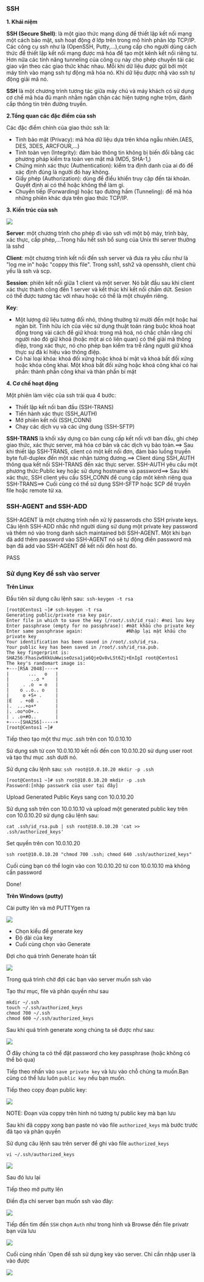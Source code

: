 ### SSH

**1. Khái niệm**

**SSH (Secure Shell)**: là một giao thức mạng dùng để thiết lập kết nối mạng một cách bảo mật, ssh hoạt động ở lớp trên trong mô hình
phân lớp TCP/IP. Các công cụ ssh như là (OpenSSH, Putty,...),cung cấp cho người dùng cách thức để thiết lập kết nối mạng được mã hóa để tạo một kênh kết nối riêng tư.
Hơn nữa các tính năng tunneling của công cụ này cho phép chuyền tải các giao vận theo các giao thức khác nhau. Mỗi khi dữ liệu được gửi bởi một máy tính vào mạng ssh tự động mã hóa nó. Khi dữ liệu được nhậ vào ssh tự động giải mã nó.

**SSH** là một chương trình tương tác giữa máy chủ và máy khách có sử dụng cơ chế mã hóa đủ mạnh nhằm ngăn chặn các hiện tượng nghe trộm, đánh cắp thông tin trên đường truyền.

**2.Tổng quan các đặc điểm của ssh**

Các đặc điểm chính của giao thức ssh là:

- Tính bảo mật (Privacy): mã hóa dữ liệu dựa trên khóa ngẫu nhiên.(AES, DES, 3DES, ARCFOUR,...)
- Tính toàn vẹn (Integrity): đảm bảo thông tin không bị biến đổi bằng các phương pháp kiểm tra toàn vẹn mật mã (MD5, SHA-1,)
- Chứng minh xác thực (Authentication): kiểm tra định danh của ai đó để xác định đúng là người đó hay không.
- Giấy phép (Authorization): dùng để điểu khiển truy cập đến tài khoản. Quyết định ai có thể hoặc không thể làm gì.
- Chuyển tiếp (Forwarding) hoặc tạo đường hầm (Tunneling): để  mã hóa những phiên khác dựa trên giao thức TCP/IP.

**3. Kiến trúc của ssh**

<img src="https://i.imgur.com/kyut0UJ.jpg">

**Server**: một chương trình cho phép đi vào ssh với một bộ máy, trình bày, xác thực, cấp phép,...Trong hầu hết ssh bổ sung của Unix thì server thường là sshd

**Client**: một chương trình kết nối đến ssh server và đưa ra yêu cầu như là "log me in" hoặc "coppy this file". Trong ssh1, ssh2 và opensshh, client chủ yếu là ssh và scp.

**Session**: phiên kết nối giữa 1 client và một server. Nó bắt đầu sau khi client xác thực thành công đến 1 server và kết thúc khi kết nối chấm dứt. Sesion có thể được tương tác với nhau hoặc có thể là một chuyến riêng.

**Key**:
- Một lượng dữ liệu tương đối nhỏ, thông thường từ mười đến một hoặc hai ngàn bit. Tính hữu ích của việc sử dụng thuật toán ràng buộc khoá hoạt động trong vài cách để giữ khoá: trong mã hoá, nó chắc chắn rằng chỉ người nào đó giữ khoá (hoặc một ai có liên quan) có thể giải mã thông điệp, trong xác thực, nó cho phép bạn kiểm tra trễ rằng người giữ khoá thực sự đã kí hiệu vào thông điệp.
- Có hai loại khóa: khoá đối xứng hoặc khoá bí mật và khoá bất đối xứng hoặc khóa công khai. Một khoá bất đối xứng hoặc khoá công khai có hai phần: thành phần công khai và thàn phần bí mật

**4. Cơ chế hoạt động**

Một phiên làm việc của ssh trải qua 4 bước:
- Thiết lập kết nối ban đầu (SSH-TRANS)
- Tiến hành xác thực (SSH_AUTH)
- Mở phiên kết nối (SSH_CONN)
- Chạy các dịch vụ và các ứng dung (SSH-SFTP)

**SSH-TRANS** là khối xây dựng co bản cung cấp kết nối với ban đầu, ghi chép giao thức, xác thực server, mã hóa cơ bản và các dịch vụ bảo toàn.==> Sau khi thiết 
lập SSH-TRANS, client có một kết nối đơn, đảm bảo luồng truyền byte full-duplex đến một xác nhận tương đương.==> Client dùng SSH_AUTH thông qua kết nối SSH-TRANS đến xác thực server. SSH-AUTH yêu cầu một phương thức:Public key hoặc sử dụng hostname và password==> Sau khi
xác thực, SSH client yêu cầu SSH_CONN để cung cấp môt kênh riêng qua SSH-TRANS==> Cuối cùng có thể sử dụng SSH-SFTP hoặc SCP  để truyền file hoặc remote từ xa.

### SSH-AGENT and SSH-ADD

SSH-AGENT là một chương trình nền xử lý passwrods cho SSH private keys. Câu lệnh SSH-ADD nhắc nhở người dùng sử dụng một private key password và thêm nó vào trong danh sách maintained bởi SSH-AGENT. Một khi bạn đã add thêm password vào SSH-AGENT nó sẽ tự động điền password mà bạn đã add vào SSH-AGENT để kết nối đến host đó.

PASS

### Sử dụng Key để ssh vào server

**Trên Linux**

Đầu tiên sử dụng câu lệnh sau:` ssh-keygen -t rsa`

    [root@Centos1 ~]# ssh-keygen -t rsa
    Generating public/private rsa key pair.
    Enter file in which to save the key (/root/.ssh/id_rsa): #nơi lưu key
    Enter passphrase (empty for no passphrase): #mật khẩu cho private key
    Enter same passphrase again:                #Nhập lại mật khẩu cho private key
    Your identification has been saved in /root/.ssh/id_rsa.
    Your public key has been saved in /root/.ssh/id_rsa.pub.
    The key fingerprint is:
    SHA256:Fhaszw9XkUuWwiseOzsa1ja6QjeQv8vLSt6Zj+EnIgI root@Centos1
    The key's randomart image is:
    +---[RSA 2048]----+
    |       ...   o   |
    |        ..o *    |
    |     . .o  = o   |
    |    o ..o.. o    |
    |     o +S+ .     |
    |E   . +oB .      |
    |.  ...+o+*       |
    |. .oo*oO+..      |
    | . .o+#O..       |
    +----[SHA256]-----+
    [root@Centos1 ~]#

Tiếp theo tạo một thư mục .ssh trên con 10.0.10.10

Sử dụng ssh từ con 10.0.10.10 kết nối đến con 10.0.10.20 sử dụng user root và tạo thư mục .ssh dưới nó.

Sử dụng câu lệnh sau: `ssh root@10.0.10.20 mkdir -p .ssh`

    [root@Centos1 ~]# ssh root@10.0.10.20 mkdir -p .ssh
    Password:[nhập passwork của user tại đây]
    
Upload Generated Public Keys sang con 10.0.10.20

Sử dụng ssh trên con 10.0.10.10 và upload một generated public key trên con 10.0.10.20 sử dụng câu lệnh sau:

    cat .ssh/id_rsa.pub | ssh root@10.0.10.20 'cat >> .ssh/authorized_keys'

Set quyền trên con 10.0.10.20

    ssh root@10.0.10.20 "chmod 700 .ssh; chmod 640 .ssh/authorized_keys"
    
Cuối cùng bạn có thể login vào con 10.0.10.20 từ con 10.0.10.10 mà không cần password

Done!

**Trên Windows (putty)**

Cài putty lên và mở PUTTYgen ra

<img src="https://i.imgur.com/efomMkr.png">

- Chọn kiểu để generate key
- Độ dài của key
- Cuối cùng chọn vào Generate

Đợi cho quá trình Generate hoàn tất

<img src="https://i.imgur.com/eQa8ro2.jpg">

Trong quá trình chờ đợi các bạn vào server muốn ssh vào

Tạo thư mục, file và phân quyền như sau
    
    mkdir ~/.ssh
    touch ~/.ssh/authorized_keys
    chmod 700 ~/.ssh
    chmod 600 ~/.ssh/authorized_keys

Sau khi quá trình generate xong chúng ta sẽ được như sau:

<img src="https://i.imgur.com/JACE5lA.jpg">

Ở đây chúng ta có thể đặt password cho key passphrase (hoặc không có thể bỏ qua)

Tiếp theo nhấn vào `save private key` và lưu vào chỗ chúng ta muốn.Bạn cũng có thể lưu luôn `public key` nếu bạn muốn.

Tiếp theo copy đoạn public key:

<img src="https://i.imgur.com/XheVLwE.jpg">

NOTE: Đoạn vừa coppy trên hình nó tương tự public key mà bạn lưu

Sau khi đã coppy xong bạn paste nó vào file `authorized_keys` mà bước trước đã tạo và phân quyền

Sử dụng câu lệnh sau trên server để ghi vào file `authorized_keys`

    vi ~/.ssh/authorized_keys

<img src="https://i.imgur.com/1CzvkFQ.jpg">

Sau đó lưu lại

Tiếp theo mở putty lên

Điền địa chỉ server bạn muốn ssh vào đây:

<img src="https://i.imgur.com/QlFY8tb.png">

Tiếp đến tìm đến `SSH` chọn `Auth` như trong hình và Browse đến file privatr bạn vừa lưu

<img src="https://i.imgur.com/Lehwlub.png">

Cuối cùng nhấn `Open để ssh sử dụng key vào server. Chỉ cần nhập user là vào được

<img src="https://i.imgur.com/UNjfX6Q.jpg">
    
